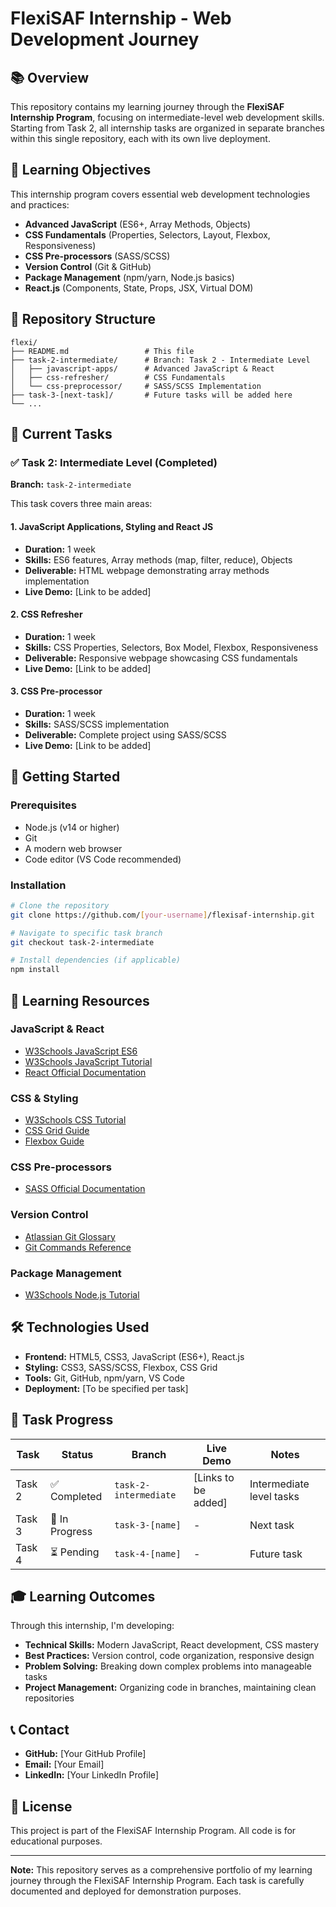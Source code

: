 # FlexiSAF Internship - Web Development Journey

## 📚 Overview

This repository contains my learning journey through the **FlexiSAF Internship Program**, focusing on intermediate-level web development skills. Starting from Task 2, all internship tasks are organized in separate branches within this single repository, each with its own live deployment.

## 🎯 Learning Objectives

This internship program covers essential web development technologies and practices:

- **Advanced JavaScript** (ES6+, Array Methods, Objects)
- **CSS Fundamentals** (Properties, Selectors, Layout, Flexbox, Responsiveness)
- **CSS Pre-processors** (SASS/SCSS)
- **Version Control** (Git & GitHub)
- **Package Management** (npm/yarn, Node.js basics)
- **React.js** (Components, State, Props, JSX, Virtual DOM)

## 📁 Repository Structure

```
flexi/
├── README.md                 # This file
├── task-2-intermediate/      # Branch: Task 2 - Intermediate Level
│   ├── javascript-apps/      # Advanced JavaScript & React
│   ├── css-refresher/        # CSS Fundamentals
│   └── css-preprocessor/     # SASS/SCSS Implementation
├── task-3-[next-task]/       # Future tasks will be added here
└── ...
```

## 🌟 Current Tasks

### ✅ Task 2: Intermediate Level (Completed)
**Branch:** `task-2-intermediate`

This task covers three main areas:

#### 1. JavaScript Applications, Styling and React JS
- **Duration:** 1 week
- **Skills:** ES6 features, Array methods (map, filter, reduce), Objects
- **Deliverable:** HTML webpage demonstrating array methods implementation
- **Live Demo:** [Link to be added]

#### 2. CSS Refresher
- **Duration:** 1 week
- **Skills:** CSS Properties, Selectors, Box Model, Flexbox, Responsiveness
- **Deliverable:** Responsive webpage showcasing CSS fundamentals
- **Live Demo:** [Link to be added]

#### 3. CSS Pre-processor
- **Duration:** 1 week
- **Skills:** SASS/SCSS implementation
- **Deliverable:** Complete project using SASS/SCSS
- **Live Demo:** [Link to be added]

## 🚀 Getting Started

### Prerequisites
- Node.js (v14 or higher)
- Git
- A modern web browser
- Code editor (VS Code recommended)

### Installation
```bash
# Clone the repository
git clone https://github.com/[your-username]/flexisaf-internship.git

# Navigate to specific task branch
git checkout task-2-intermediate

# Install dependencies (if applicable)
npm install
```

## 📖 Learning Resources

### JavaScript & React
- [W3Schools JavaScript ES6](https://www.w3schools.com/js/js_es6.asp)
- [W3Schools JavaScript Tutorial](https://www.w3schools.com/js/default.asp)
- [React Official Documentation](https://react.dev/)

### CSS & Styling
- [W3Schools CSS Tutorial](https://www.w3schools.com/css/)
- [CSS Grid Guide](https://css-tricks.com/snippets/css/complete-guide-grid/)
- [Flexbox Guide](https://css-tricks.com/snippets/css/a-guide-to-flexbox/)

### CSS Pre-processors
- [SASS Official Documentation](https://sass-lang.com/)

### Version Control
- [Atlassian Git Glossary](https://www.atlassian.com/git/glossary)
- [Git Commands Reference](https://www.loginradius.com/blog/engineering/git-commands/)

### Package Management
- [W3Schools Node.js Tutorial](https://w3schools.com/nodejs/)

## 🛠️ Technologies Used

- **Frontend:** HTML5, CSS3, JavaScript (ES6+), React.js
- **Styling:** CSS3, SASS/SCSS, Flexbox, CSS Grid
- **Tools:** Git, GitHub, npm/yarn, VS Code
- **Deployment:** [To be specified per task]

## 📝 Task Progress

| Task | Status | Branch | Live Demo | Notes |
|------|--------|--------|-----------|-------|
| Task 2 | ✅ Completed | `task-2-intermediate` | [Links to be added] | Intermediate level tasks |
| Task 3 | 🔄 In Progress | `task-3-[name]` | - | Next task |
| Task 4 | ⏳ Pending | `task-4-[name]` | - | Future task |

## 🎓 Learning Outcomes

Through this internship, I'm developing:

- **Technical Skills:** Modern JavaScript, React development, CSS mastery
- **Best Practices:** Version control, code organization, responsive design
- **Problem Solving:** Breaking down complex problems into manageable tasks
- **Project Management:** Organizing code in branches, maintaining clean repositories

## 📞 Contact

- **GitHub:** [Your GitHub Profile]
- **Email:** [Your Email]
- **LinkedIn:** [Your LinkedIn Profile]

## 📄 License

This project is part of the FlexiSAF Internship Program. All code is for educational purposes.

---

**Note:** This repository serves as a comprehensive portfolio of my learning journey through the FlexiSAF Internship Program. Each task is carefully documented and deployed for demonstration purposes.
